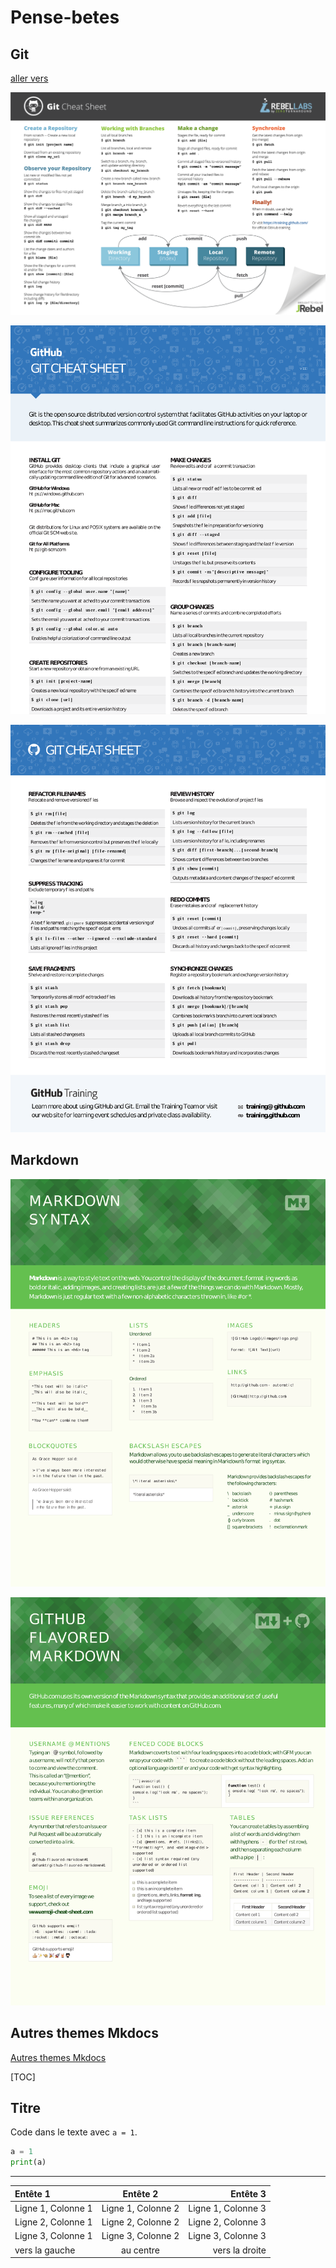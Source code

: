 # Pense-betes

## Git

[aller vers](#autres-themes-mkdocs)

![](../img/Git-Cheat-Sheet.png)

![](../img/github-git-cheat-sheeta.png)

![](../img/github-git-cheat-sheetb.png)

## Markdown

![](../img/markdown-cheatsheeta.png)

![](../img/markdown-cheatsheetb.png)

## Autres themes Mkdocs

[Autres themes Mkdocs](https://github.com/mkdocs/mkdocs/wiki/MkDocs-Themes)

[TOC]

## Titre

Code dans le texte avec `a = 1`.

```python
a = 1
print(a)
```

---

| Entête 1 | Entête 2 | Entête 3 |
| :-------- | :-------: | --------: |
| Ligne 1, Colonne 1 | Ligne 1, Colonne 2 | Ligne 1, Colonne 3|
| Ligne 2, Colonne 1 | Ligne 2, Colonne 2 | Ligne 2, Colonne 3|
| Ligne 3, Colonne 1 | Ligne 3, Colonne 2 | Ligne 3, Colonne 3|
| vers la gauche | au centre | vers la droite|

